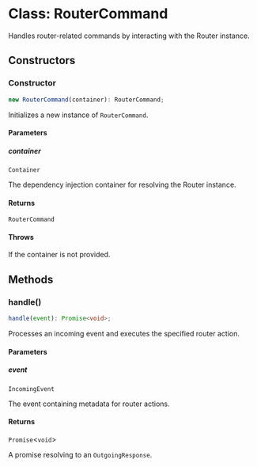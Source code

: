 # Class: RouterCommand

Handles router-related commands by interacting with the Router instance.

## Constructors

### Constructor

```ts
new RouterCommand(container): RouterCommand;
```

Initializes a new instance of `RouterCommand`.

#### Parameters

##### container

`Container`

The dependency injection container for resolving the Router instance.

#### Returns

`RouterCommand`

#### Throws

If the container is not provided.

## Methods

### handle()

```ts
handle(event): Promise<void>;
```

Processes an incoming event and executes the specified router action.

#### Parameters

##### event

`IncomingEvent`

The event containing metadata for router actions.

#### Returns

`Promise`\<`void`\>

A promise resolving to an `OutgoingResponse`.
